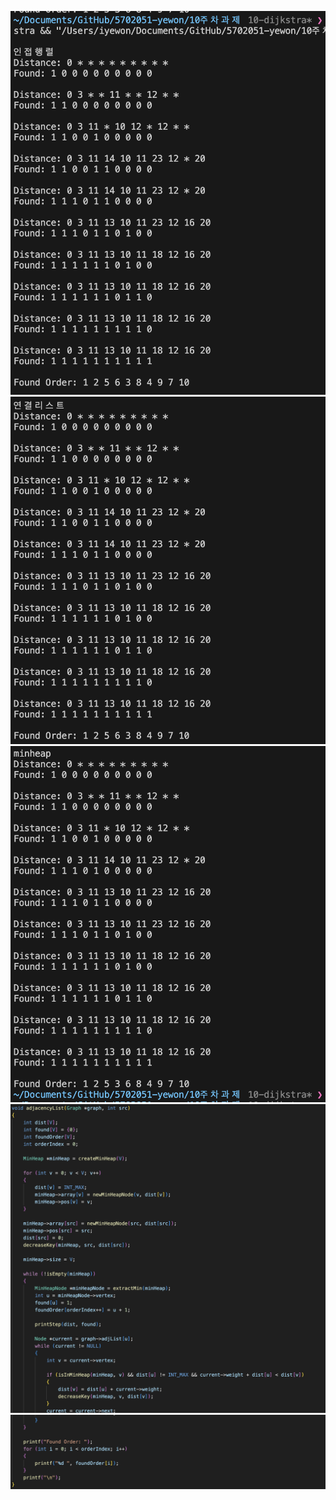 ![](./adjacencyMatrix.png)
![](./linkedList.png)
![](./adjacencyList.png)
![](./code1.png)
![](./code2.png)
